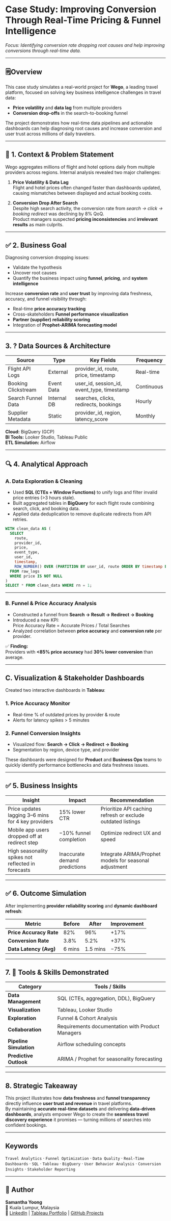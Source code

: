 #  Case Study: Improving Conversion Through Real-Time Pricing & Funnel Intelligence 

_Focus: Identifying conversion rate dropping root causes and help improving conversions through real-time data._

---

## 🗒️Overview

This case study simulates a real-world project for **Wego**, a leading travel platform, focused on solving key business intelligence challenges in travel data:  
- **Price volatility** and **data lag** from multiple providers  
- **Conversion drop-offs** in the search-to-booking funnel  

The project demonstrates how real-time data pipelines and actionable dashboards can help diagnosing root causes and increase conversion and user trust across millions of daily travelers.

---

## 📍 1. Context & Problem Statement

Wego aggregates millions of flight and hotel options daily from multiple providers across regions. Internal analysis revealed two major challenges:

1. **Price Volatility & Data Lag**  
   Flight and hotel prices often changed faster than dashboards updated, causing mismatches between displayed and actual booking costs.

2. **Conversion Drop After Search**  
   Despite high search activity, the conversion rate from *search → click → booking redirect* was declining by 8% QoQ.  
   Product managers suspected **pricing inconsistencies** and **irrelevant results** as main culprits.

---

## ✅ 2. Business Goal

Diagnosing conversion dropping issues:

- Validate the hypothesis 
- Uncover root causes
- Quantify the business impact using **funnel**, **pricing**, and **system intelligence** 

Increase **conversion rate** and **user trust** by improving data freshness, accuracy, and funnel visibility through:

- Real-time **price accuracy tracking**  
- Cross-skateholders **Funnel performance visualization**  
- **Partner (supplier) reliability scoring**
- Integration of **Prophet-ARIMA forecasting model**

---

##  3. ? Data Sources & Architecture

| Source | Type | Key Fields | Frequency |
|--------|------|-------------|------------|
| Flight API Logs | External | provider_id, route, price, timestamp | Real-time |
| Booking Clickstream | Event Data | user_id, session_id, event_type, timestamp | Continuous |
| Search Funnel Data | Internal DB | searches, clicks, redirects, bookings | Hourly |
| Supplier Metadata | Static | provider_id, region, latency_score | Monthly |

**Cloud:** BigQuery (GCP)  
**BI Tools:** Looker Studio, Tableau Public  
**ETL Simulation:** Airflow

---

## 🔍 4. Analytical Approach

### A. Data Exploration & Cleaning
- Used **SQL (CTEs + Window Functions)** to unify logs and filter invalid price entries (>3 hours stale).  
- Built aggregated tables in **BigQuery** for each flight route combining search, click, and booking data.  
- Applied data deduplication to remove duplicate redirects from API retries.

```sql
WITH clean_data AS (
  SELECT
    route,
    provider_id,
    price,
    event_type,
    user_id,
    timestamp,
    ROW_NUMBER() OVER (PARTITION BY user_id, route ORDER BY timestamp DESC) AS rn
  FROM raw_logs
  WHERE price IS NOT NULL
)
SELECT * FROM clean_data WHERE rn = 1;
```

---

### **B. Funnel & Price Accuracy Analysis**

- Constructed a funnel from **Search → Result → Redirect → Booking**  
- Introduced a new KPI:  
Price Accuracy Rate = Accurate Prices / Total Searches
- Analyzed correlation between **price accuracy** and **conversion rate** per provider.  

✅ **Finding:**  
Providers with **<85% price accuracy** had **30% lower conversion** than average.

---

## **C. Visualization & Stakeholder Dashboards**

Created two interactive dashboards in **Tableau**:

### **1. Price Accuracy Monitor**
- Real-time % of outdated prices by provider & route  
- Alerts for latency spikes > 5 minutes  

### **2. Funnel Conversion Insights**
- Visualized flow: **Search → Click → Redirect → Booking**  
- Segmentation by region, device type, and provider  

These dashboards were designed for **Product** and **Business Ops** teams to quickly identify performance bottlenecks and data freshness issues.

---

## ✅ **5. Business Insights**

| Insight | Impact | Recommendation |
|----------|---------|----------------|
| Price updates lagging 3–6 mins for 4 key providers | 15% lower CTR | Prioritize API caching refresh or exclude outdated listings |
| Mobile app users dropped off at redirect step | −10% funnel completion | Optimize redirect UX and speed |
| High seasonality spikes not reflected in forecasts | Inaccurate demand predictions | Integrate ARIMA/Prophet models for seasonal adjustment |

---

## ✅ **6. Outcome Simulation**

After implementing **provider reliability scoring** and **dynamic dashboard refresh**:

| Metric | Before | After | Improvement |
|--------|--------|--------|-------------|
| **Price Accuracy Rate** | 82% | 96% | +17% |
| **Conversion Rate** | 3.8% | 5.2% | +37% |
| **Data Latency (Avg)** | 6 mins | 1.5 mins | −75% |

---

##  **7. 📌 Tools & Skills Demonstrated**

| Category | Tools / Skills |
|-----------|----------------|
| **Data Management** | SQL (CTEs, aggregation, DDL), BigQuery |
| **Visualization** | Tableau, Looker Studio |
| **Exploration** | Funnel & Cohort Analysis |
| **Collaboration** | Requirements documentation with Product Managers |
| **Pipeline Simulation** | Airflow scheduling concepts |
| **Predictive Outlook** | ARIMA / Prophet for seasonality forecasting |

---

##  **8. Strategic Takeaway**

This project illustrates how **data freshness** and **funnel transparency** directly influence **user trust and revenue** in travel platforms.  
By maintaining **accurate real-time datasets** and delivering **data-driven dashboards**, analysts empower Wego to create the **seamless travel discovery experience** it promises — turning millions of searches into confident bookings.

---

##  **Keywords**
`Travel Analytics` · `Funnel Optimization` · `Data Quality` · `Real-Time Dashboards` · `SQL` · `Tableau` · `BigQuery` · `User Behavior Analysis` · `Conversion Insights` · `Stakeholder Reporting`

---

## 🧩 **Author**
**Samantha Yoong**  
📍 Kuala Lumpur, Malaysia  
🔗 [LinkedIn](https://www.linkedin.com/in/samantha-yoong-8551b4226/) | [Tableau Portfolio](https://public.tableau.com/app/profile/samantha.yoong/vizzes) | [GitHub Projects](https://samanthayoong.github.io/my-portfolio/)



